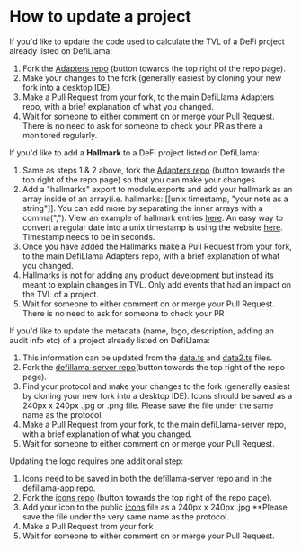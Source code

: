 # How to update a project

If you'd like to update the code used to calculate the TVL of a DeFi project already listed on DefiLlama:

1. Fork the [Adapters repo](https://github.com/DefiLlama/DefiLlama-Adapters) (button towards the top right of the repo page).
2. Make your changes to the fork (generally easiest by cloning your new fork into a desktop IDE).
3. Make a Pull Request from your fork, to the main DefiLlama Adapters repo, with a brief explanation of what you changed.
4. Wait for someone to either comment on or merge your Pull Request. There is no need to ask for someone to check your PR as there a monitored regularly.

If you'd like to add a **Hallmark** to a DeFi project listed on DefiLlama:

1. Same as steps 1 & 2 above, fork the [Adapters repo](https://github.com/DefiLlama/DefiLlama-Adapters) (button towards the top right of the repo page) so that you can make your changes.
2. Add a "hallmarks" export to module.exports and add your hallmark as an array inside of an array(i.e. hallmarks: \[\[unix timestamp, "your note as a string"]]. You can add more by separating  the inner arrays with a comma(","). View an example of hallmark entries [here](https://github.com/DefiLlama/DefiLlama-Adapters/blob/main/projects/uniswap/index.js#L57). An easy way to convert a regular date into a unix timestamp is using the website [here](https://www.epochconverter.com/). Timestamp needs to be in seconds.
3. Once you have added the Hallmarks make a Pull Request from your fork, to the main DefiLlama Adapters repo, with a brief explanation of what you changed.
4. Hallmarks is not for adding any product development but instead its meant to explain changes in TVL. Only add events that had an impact on the TVL of a project.&#x20;
5. Wait for someone to either comment on or merge your Pull Request. There is no need to ask for someone to check your PR&#x20;

If you'd like to update the metadata (name, logo, description, adding an audit info etc) of a project already listed on DefiLlama:

1. This information can be updated from the [data.ts](https://github.com/DefiLlama/defillama-server/blob/master/defi/src/protocols/data.ts) and [data2.ts](https://github.com/DefiLlama/defillama-server/blob/master/defi/src/protocols/data2.ts) files.
2. Fork the [defillama-server repo](https://github.com/DefiLlama/defillama-server)(button towards the top right of the repo page).
3. Find your protocol and make your changes to the fork (generally easiest by cloning your new fork into a desktop IDE). Icons should be saved as a 240px x 240px .jpg or .png file. Please save the file under the same name as the protocol.
4. Make a Pull Request from your fork, to the main defiLlama-server repo, with a brief explanation of what you changed.
5. Wait for someone to either comment on or merge your Pull Request.&#x20;

Updating the logo requires one additional step:

1. Icons need to be saved in both the defillama-server repo and in the defillama-app repo.
2. Fork the [icons repo](https://github.com/DefiLlama/icons) (button towards the top right of the repo page).
3. Add your icon to the public [icons](https://github.com/DefiLlama/defillama-app/tree/main/public/icons) file as a 240px x 240px .jpg \*\*Please save the file under the very same name as the protocol.
4. Make a Pull Request from your fork
5. Wait for someone to either comment on or merge your Pull Request.&#x20;

